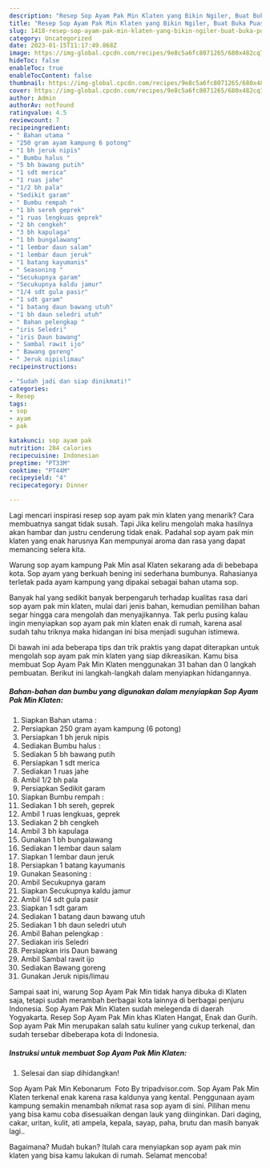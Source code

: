 ```yaml
---
description: "Resep Sop Ayam Pak Min Klaten yang Bikin Ngiler, Buat Buka Puasa Bikin Ngiler"
title: "Resep Sop Ayam Pak Min Klaten yang Bikin Ngiler, Buat Buka Puasa Bikin Ngiler"
slug: 1418-resep-sop-ayam-pak-min-klaten-yang-bikin-ngiler-buat-buka-puasa-bikin-ngiler
category: Uncategorized
date: 2023-01-15T11:17:49.868Z
image: https://img-global.cpcdn.com/recipes/9e8c5a6fc8071265/680x482cq70/sop-ayam-pak-min-klaten-foto-resep-utama.jpg
hideToc: false
enableToc: true
enableTocContent: false
thumbnail: https://img-global.cpcdn.com/recipes/9e8c5a6fc8071265/680x482cq70/sop-ayam-pak-min-klaten-foto-resep-utama.jpg
cover: https://img-global.cpcdn.com/recipes/9e8c5a6fc8071265/680x482cq70/sop-ayam-pak-min-klaten-foto-resep-utama.jpg
author: Admin
authorAv: notfound
ratingvalue: 4.5
reviewcount: 7
recipeingredient:
- " Bahan utama "
- "250 gram ayam kampung 6 potong"
- "1 bh jeruk nipis"
- " Bumbu halus "
- "5 bh bawang putih"
- "1 sdt merica"
- "1 ruas jahe"
- "1/2 bh pala"
- "Sedikit garam"
- " Bumbu rempah "
- "1 bh sereh geprek"
- "1 ruas lengkuas geprek"
- "2 bh cengkeh"
- "3 bh kapulaga"
- "1 bh bungalawang"
- "1 lembar daun salam"
- "1 lembar daun jeruk"
- "1 batang kayumanis"
- " Seasoning "
- "Secukupnya garam"
- "Secukupnya kaldu jamur"
- "1/4 sdt gula pasir"
- "1 sdt garam"
- "1 batang daun bawang utuh"
- "1 bh daun seledri utuh"
- " Bahan pelengkap "
- "iris Seledri"
- "iris Daun bawang"
- " Sambal rawit ijo"
- " Bawang goreng"
- " Jeruk nipislimau"
recipeinstructions:

- "Sudah jadi dan siap dinikmati!"
categories:
- Resep
tags:
- sop
- ayam
- pak

katakunci: sop ayam pak 
nutrition: 284 calories
recipecuisine: Indonesian
preptime: "PT33M"
cooktime: "PT44M"
recipeyield: "4"
recipecategory: Dinner

---
```



Lagi mencari inspirasi resep sop ayam pak min klaten yang menarik? Cara membuatnya sangat tidak susah. Tapi Jika keliru mengolah maka hasilnya akan hambar dan justru cenderung tidak enak. Padahal sop ayam pak min klaten yang enak harusnya Kan mempunyai aroma dan rasa yang dapat memancing selera kita.


Warung sop ayam kampung Pak Min asal Klaten sekarang ada di bebebapa kota. Sop ayam yang berkuah bening ini sederhana bumbunya. Rahasianya terletak pada ayam kampung yang dipakai sebagai bahan utama sop.

Banyak hal yang sedikit banyak berpengaruh terhadap kualitas rasa dari sop ayam pak min klaten, mulai dari jenis bahan, kemudian pemilihan bahan segar hingga cara mengolah dan menyajikannya. Tak perlu pusing kalau ingin menyiapkan sop ayam pak min klaten enak di rumah, karena asal sudah tahu triknya maka hidangan ini bisa menjadi suguhan istimewa.


Di bawah ini ada beberapa tips dan trik praktis yang dapat diterapkan untuk mengolah sop ayam pak min klaten yang siap dikreasikan. Kamu bisa membuat Sop Ayam Pak Min Klaten menggunakan 31 bahan dan 0 langkah pembuatan. Berikut ini langkah-langkah dalam menyiapkan hidangannya.

<!--inarticleads1-->

##### Bahan-bahan dan bumbu yang digunakan dalam menyiapkan Sop Ayam Pak Min Klaten:

1. Siapkan  Bahan utama :
1. Persiapkan 250 gram ayam kampung (6 potong)
1. Persiapkan 1 bh jeruk nipis
1. Sediakan  Bumbu halus :
1. Sediakan 5 bh bawang putih
1. Persiapkan 1 sdt merica
1. Sediakan 1 ruas jahe
1. Ambil 1/2 bh pala
1. Persiapkan Sedikit garam
1. Siapkan  Bumbu rempah :
1. Sediakan 1 bh sereh, geprek
1. Ambil 1 ruas lengkuas, geprek
1. Sediakan 2 bh cengkeh
1. Ambil 3 bh kapulaga
1. Gunakan 1 bh bungalawang
1. Sediakan 1 lembar daun salam
1. Siapkan 1 lembar daun jeruk
1. Persiapkan 1 batang kayumanis
1. Gunakan  Seasoning :
1. Ambil Secukupnya garam
1. Siapkan Secukupnya kaldu jamur
1. Ambil 1/4 sdt gula pasir
1. Siapkan 1 sdt garam
1. Sediakan 1 batang daun bawang utuh
1. Sediakan 1 bh daun seledri utuh
1. Ambil  Bahan pelengkap :
1. Sediakan iris Seledri
1. Persiapkan iris Daun bawang
1. Ambil  Sambal rawit ijo
1. Sediakan  Bawang goreng
1. Gunakan  Jeruk nipis/limau


Sampai saat ini, warung Sop Ayam Pak Min tidak hanya dibuka di Klaten saja, tetapi sudah merambah berbagai kota lainnya di berbagai penjuru Indonesia. Sop Ayam Pak Min Klaten sudah melegenda di daerah Yogyakarta. Resep Sop Ayam Pak Min khas Klaten Hangat, Enak dan Gurih. Sop ayam Pak Min merupakan salah satu kuliner yang cukup terkenal, dan sudah tersebar dibeberapa kota di Indonesia. 

<!--inarticleads2-->

##### Instruksi untuk membuat Sop Ayam Pak Min Klaten:


1. Selesai dan siap dihidangkan!

Sop Ayam Pak Min Kebonarum ️ Foto By tripadvisor.com. Sop Ayam Pak Min Klaten terkenal enak karena rasa kaldunya yang kental. Penggunaan ayam kampung semakin menambah nikmat rasa sop ayam di sini. Pilihan menu yang bisa kamu coba disesuaikan dengan lauk yang diinginkan. Dari daging, cakar, uritan, kulit, ati ampela, kepala, sayap, paha, brutu dan masih banyak lagi.. 

Bagaimana? Mudah bukan? Itulah cara menyiapkan sop ayam pak min klaten yang bisa kamu lakukan di rumah. Selamat mencoba!
